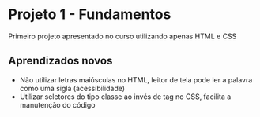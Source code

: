 # Projeto 1 - Fundamentos

Primeiro projeto apresentado no curso utilizando apenas HTML e CSS

## Aprendizados novos

- Não utilizar letras maiúsculas no HTML, leitor de tela pode ler a palavra como uma sigla (acessibilidade)
- Utilizar seletores do tipo classe ao invés de tag no CSS, facilita a manutenção do código